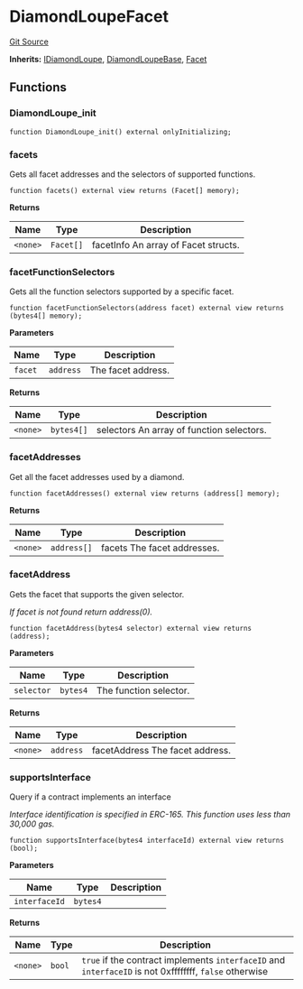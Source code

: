 # DiamondLoupeFacet
[Git Source](https://github.com/capsign/protocol/blob/dfa6820124c5610a6bfa06329447dbae7c24bc0a/src/Diamonds/facets/loupe/DiamondLoupeFacet.sol)

**Inherits:**
[IDiamondLoupe](/src/Diamonds/facets/loupe/IDiamondLoupe.sol/interface.IDiamondLoupe.md), [DiamondLoupeBase](/src/Diamonds/facets/loupe/DiamondLoupeBase.sol/abstract.DiamondLoupeBase.md), [Facet](/src/Diamonds/facets/Facet.sol/abstract.Facet.md)


## Functions
### DiamondLoupe_init


```solidity
function DiamondLoupe_init() external onlyInitializing;
```

### facets

Gets all facet addresses and the selectors of supported functions.


```solidity
function facets() external view returns (Facet[] memory);
```
**Returns**

|Name|Type|Description|
|----|----|-----------|
|`<none>`|`Facet[]`|facetInfo An array of Facet structs.|


### facetFunctionSelectors

Gets all the function selectors supported by a specific facet.


```solidity
function facetFunctionSelectors(address facet) external view returns (bytes4[] memory);
```
**Parameters**

|Name|Type|Description|
|----|----|-----------|
|`facet`|`address`|The facet address.|

**Returns**

|Name|Type|Description|
|----|----|-----------|
|`<none>`|`bytes4[]`|selectors An array of function selectors.|


### facetAddresses

Get all the facet addresses used by a diamond.


```solidity
function facetAddresses() external view returns (address[] memory);
```
**Returns**

|Name|Type|Description|
|----|----|-----------|
|`<none>`|`address[]`|facets The facet addresses.|


### facetAddress

Gets the facet that supports the given selector.

*If facet is not found return address(0).*


```solidity
function facetAddress(bytes4 selector) external view returns (address);
```
**Parameters**

|Name|Type|Description|
|----|----|-----------|
|`selector`|`bytes4`|The function selector.|

**Returns**

|Name|Type|Description|
|----|----|-----------|
|`<none>`|`address`|facetAddress The facet address.|


### supportsInterface

Query if a contract implements an interface

*Interface identification is specified in ERC-165. This function
uses less than 30,000 gas.*


```solidity
function supportsInterface(bytes4 interfaceId) external view returns (bool);
```
**Parameters**

|Name|Type|Description|
|----|----|-----------|
|`interfaceId`|`bytes4`||

**Returns**

|Name|Type|Description|
|----|----|-----------|
|`<none>`|`bool`|`true` if the contract implements `interfaceID` and `interfaceID` is not 0xffffffff, `false` otherwise|


